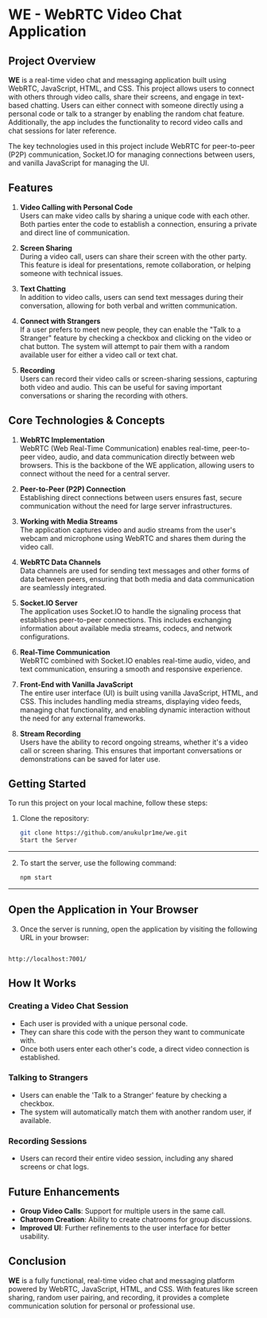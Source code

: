 # WE - WebRTC Video Chat Application

## Project Overview

**WE** is a real-time video chat and messaging application built using WebRTC, JavaScript, HTML, and CSS. This project allows users to connect with others through video calls, share their screens, and engage in text-based chatting. Users can either connect with someone directly using a personal code or talk to a stranger by enabling the random chat feature. Additionally, the app includes the functionality to record video calls and chat sessions for later reference.

The key technologies used in this project include WebRTC for peer-to-peer (P2P) communication, Socket.IO for managing connections between users, and vanilla JavaScript for managing the UI.

## Features

1. **Video Calling with Personal Code**  
   Users can make video calls by sharing a unique code with each other. Both parties enter the code to establish a connection, ensuring a private and direct line of communication.

2. **Screen Sharing**  
   During a video call, users can share their screen with the other party. This feature is ideal for presentations, remote collaboration, or helping someone with technical issues.

3. **Text Chatting**  
   In addition to video calls, users can send text messages during their conversation, allowing for both verbal and written communication.

4. **Connect with Strangers**  
   If a user prefers to meet new people, they can enable the "Talk to a Stranger" feature by checking a checkbox and clicking on the video or chat button. The system will attempt to pair them with a random available user for either a video call or text chat.

5. **Recording**  
   Users can record their video calls or screen-sharing sessions, capturing both video and audio. This can be useful for saving important conversations or sharing the recording with others.

## Core Technologies & Concepts

1. **WebRTC Implementation**  
   WebRTC (Web Real-Time Communication) enables real-time, peer-to-peer video, audio, and data communication directly between web browsers. This is the backbone of the WE application, allowing users to connect without the need for a central server.

2. **Peer-to-Peer (P2P) Connection**  
   Establishing direct connections between users ensures fast, secure communication without the need for large server infrastructures.

3. **Working with Media Streams**  
   The application captures video and audio streams from the user's webcam and microphone using WebRTC and shares them during the video call.

4. **WebRTC Data Channels**  
   Data channels are used for sending text messages and other forms of data between peers, ensuring that both media and data communication are seamlessly integrated.

5. **Socket.IO Server**  
   The application uses Socket.IO to handle the signaling process that establishes peer-to-peer connections. This includes exchanging information about available media streams, codecs, and network configurations.

6. **Real-Time Communication**  
   WebRTC combined with Socket.IO enables real-time audio, video, and text communication, ensuring a smooth and responsive experience.

7. **Front-End with Vanilla JavaScript**  
   The entire user interface (UI) is built using vanilla JavaScript, HTML, and CSS. This includes handling media streams, displaying video feeds, managing chat functionality, and enabling dynamic interaction without the need for any external frameworks.

8. **Stream Recording**  
   Users have the ability to record ongoing streams, whether it's a video call or screen sharing. This ensures that important conversations or demonstrations can be saved for later use.

## Getting Started

To run this project on your local machine, follow these steps:

1. Clone the repository:  
   ```bash
   git clone https://github.com/anukulpr1me/we.git
   Start the Server
----------------

2. To start the server, use the following command:
   ```bash
   npm start
   
----------------

Open the Application in Your Browser
------------------------------------

3. Once the server is running, open the application by visiting the following URL in your browser:
   ```bash
`http://localhost:7001/`

How It Works
------------

### Creating a Video Chat Session

-   Each user is provided with a unique personal code.
-   They can share this code with the person they want to communicate with.
-   Once both users enter each other's code, a direct video connection is established.

### Talking to Strangers

-   Users can enable the 'Talk to a Stranger' feature by checking a checkbox.
-   The system will automatically match them with another random user, if available.

### Recording Sessions

-   Users can record their entire video session, including any shared screens or chat logs.

Future Enhancements
-------------------

-   **Group Video Calls**: Support for multiple users in the same call.
-   **Chatroom Creation**: Ability to create chatrooms for group discussions.
-   **Improved UI**: Further refinements to the user interface for better usability.

Conclusion
----------

**WE** is a fully functional, real-time video chat and messaging platform powered by WebRTC, JavaScript, HTML, and CSS. With features like screen sharing, random user pairing, and recording, it provides a complete communication solution for personal or professional use.
